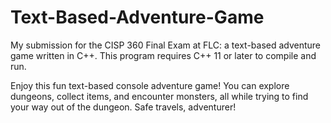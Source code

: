 # Text-Based-Adventure-Game
My submission for the CISP 360 Final Exam at FLC: a text-based adventure game written in C++. This program requires C++ 11 or later to compile and run.

<div>
  Enjoy this fun text-based console adventure game! You can explore dungeons, collect items, and encounter monsters, all while trying to find your way out of the dungeon. Safe travels, adventurer!
</div>
